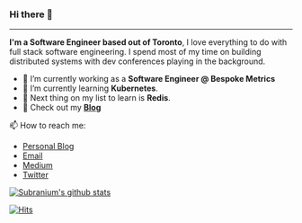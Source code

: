 ### Hi there 👋
---
**I'm a Software Engineer based out of Toronto**, I love everything to do with full stack software engineering.
I spend most of my time on building distributed systems with dev conferences playing in the background. 

- 🔭 I’m currently working as a **Software Engineer @ Bespoke Metrics**
- 🌱 I’m currently learning **Kubernetes**.
- 🤔 Next thing on my list to learn is **Redis**. 
- 👯 Check out my **[Blog](https://www.colorcoder.dev/)**


📫 How to reach me:
- [Personal Blog](https://www.colorcoder.dev/)
- [Email](mailto:safderareepattamannil@gmail.com)
- [Medium](https://colorcoder.medium.com/)  
- [Twitter](https://twitter.com/colorcoder2)

[![Subranium's github stats](https://github-readme-stats.vercel.app/api?username=safderareepattamannil&show_icons=true&theme=merko)](https://github.com/anuraghazra/github-readme-stats)
<br>

[![Hits](https://hits.seeyoufarm.com/api/count/incr/badge.svg?url=https%3A%2F%2Fgithub.com%2Fsafderareepattamannil&count_bg=%237401AC&title_bg=%23555555&icon=&icon_color=%23E7E7E7&title=hits&edge_flat=false)](https://hits.seeyoufarm.com)

